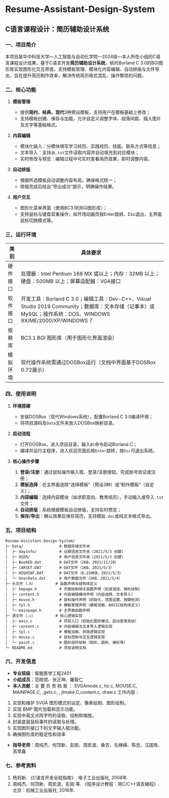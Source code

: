 # Resume-Assistant-Design-System  
## C语言课程设计：简历辅助设计系统  


### 一、项目简介  
本项目是华中科技大学—人工智能与自动化学院—2024级—本人所在小组的C语言课程设计成果，基于C语言开发**简历辅助设计系统**，依托Borland C 3.0的BGI图形库实现图形化交互界面，支持模板管理、模块化内容编辑、自动排版与文件导出，旨在提升简历制作效率，解决传统简历格式混乱、操作繁琐的问题。  


### 二、核心功能  
1. **模板管理**  
   - 提供**简约、经典、现代**3种预设模板，支持用户在模板基础上修改；  
   - 支持模板创建、保存与加载，允许自定义调整字体、段落间距、插入图片及文字等基础格式。  

2. **内容编辑**  
   - 模块化输入：分模块填写学习经历、实践经历、技能、联系方式等信息；  
   - 文本导入：支持从`.txt`文件读取内容并自动填充到对应模块；  
   - 实时修改与预览：编辑过程中可实时查看简历效果，即时调整内容。  

3. **自动排版**  
   - 根据所选模板自动调整内容布局，确保格式统一；  
   - 排版完成后给出“导出成功”提示，明确操作结果。  

4. **用户交互**  
   - 图形化菜单界面（使用BC3.1的BGI图形库）；  
   - 支持鼠标与键盘双重操作，如开场动画页按Enter跳转、Esc退出，主界面鼠标切换模式等。  


### 三、运行环境  
| 类别       | 具体要求                                                                 |
|------------|--------------------------------------------------------------------------|
| 硬件接口   | 处理器：Intel Pentium 166 MX 或以上；内存：32MB 以上；硬盘：500MB 以上；屏幕适配器：VGA接口 |
| 软件接口   | 开发工具：Borland C 3.0；编辑工具：Dev-C++、Visual Studio 2019 Community；数据库：文本存储（记事本）或MySQL；操作系统：DOS、WINDOWS 9X/ME/2000/XP/WINDOWS 7 |
| 依赖库     | BC3.1 BGI 图形库（用于图形化界面渲染）                                      |
| 模拟环境   | 现代操作系统需通过DOSBox运行（文档中界面基于DOSBox 0.72展示）                |


### 四、使用说明  
1. **环境搭建**  
   - 安装DOSBox（现代Windows系统），配置Borland C 3.0编译环境；  
   - 将项目源码及`Data`文件夹放入DOSBox映射目录。  

2. **启动流程**  
   - 打开DOSBox，进入项目目录，输入`BC`命令启动Borland C；  
   - 编译并运行主程序，进入欢迎页面后按`Enter`跳转，按`Esc`可退出系统。  

3. **核心操作步骤**  
   1. **登录/注册**：通过鼠标操作输入框、登录/注册按钮，完成账号验证或注册；  
   2. **模板选择**：在主界面选择“选择模板”（预设3种）或“制作模板”（自定义）；  
   3. **内容编辑**：选择内容模块（如求职意向、教育经历），手动输入或导入`.txt`文件；  
   4. **自动排版**：系统根据模板自动排版，支持实时预览；  
   5. **保存/导出**：确认效果后保存简历，支持模拟`.doc`或纯文本格式导出。  


### 五、项目结构  
```
Resume-Assistant-Design-System/
├─ Data/                # 数据存储文件夹
│  ├─ dayinfo/          # 日期信息文件夹（2021/5/3 创建）
│  ├─ USER/             # 用户信息文件夹（2021/5/3 创建）
│  ├─ BookED.dat        # DAT文件（2KB，2021/11/28）
│  ├─ CARSET.DAT        # DAT文件（1KB，2021/5/3）
│  ├─ HIGHINF.DAT       # DAT文件（6,150KB，2021/5/3）
│  └─ UserData.dat      # 用户数据文件（1KB，2021/5/4）
├─ 头文件（.h）         # 函数声明与结构体定义
│  ├─ bepage.h          # 页面绘制相关函数声明（如波浪线、梯形绘制）
│  ├─ content.h         # 内容编辑模块声明（内容选择、文本导入）
│  ├─ mouse.h           # 鼠标操作声明（初始化、范围设置、按键检测）
│  ├─ tpl.h             # 模板管理声明（模板加载、BASIC结构体定义）
│  └─ mainpage.h        # 主界面函数声明
├─ 源文件（.c）         # 核心逻辑实现
│  ├─ main.c            # 项目入口（初始化图形模式、启动登录系统）
│  ├─ content.c         # 内容编辑与文本导入逻辑实现
│  ├─ tpl.c             # 模板加载、排版逻辑实现
│  ├─ mouse.c           # 鼠标控制与交互逻辑实现
│  └─ paint.c           # 图形组件绘制（矩形、圆形、梯形等）
└─ README.md            # 项目说明文档
```


### 六、开发信息  
- **专业班级**：智能医学工程2401  
- **小组成员**：范晓煜、张正坤、羅智仁
- **本人贡献**：主 要 负 责 档 案 ： SVGAmode.c, hz.c, MOUSE.C, MAINPAGE.C, ,gets.c, ,
                jlmake.C,content.c, draw.c
工作内容：
1. 实现和维护 SVGA 图形模式的设定、像素绘制、图形绘制。
2. 实现 BMP 图片加载和显示功能。
3. 实现中英文点阵字符的读取、绘制和缩放。
4. 封装底层鼠标事件的读取与处理。
5. 实现图形接口下的文字输入框功能。
6. 确保图形库的稳定性和效率
- **指导老师**：周纯杰、何顶新、彭刚、周凯波、桑农、左峥嵘、陈忠、汪国有、高常鑫  


### 七、参考资料  
1. 杨将新. 《C语言开发全程指南》. 电子工业出版社, 2008年.  
2. 周纯杰、何顶新、周凯波、彭刚 等. 《程序设计教程：用C/C++语言编程》. 北京：机械工业出版社, 2016年.
